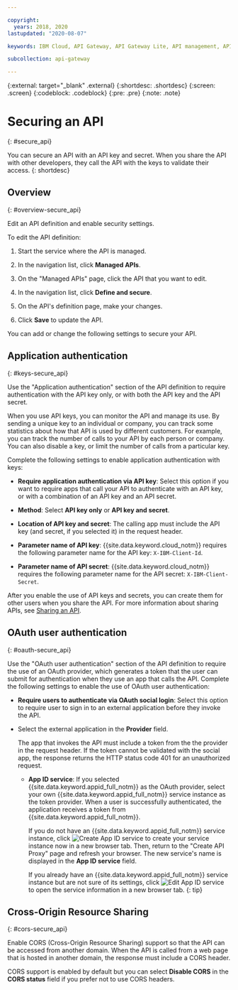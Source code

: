 ```yaml
---

copyright:
  years: 2018, 2020
lastupdated: "2020-08-07"

keywords: IBM Cloud, API Gateway, API Gateway Lite, API management, API, manage, share, gateway, key, secret, authenticate, authorize, OAuth, CORS, Cross Origin Resource Sharing, domain, response

subcollection: api-gateway

---
```



{:external: target="_blank" .external} 
{:shortdesc: .shortdesc}
{:screen: .screen}
{:codeblock: .codeblock}
{:pre: .pre}
{:note: .note}

# Securing an API
{: #secure_api}

You can secure an API with an API key and secret. When you share the API with other developers, they call the API with the keys to validate their access.
{: shortdesc}


## Overview
{: #overview-secure_api}

Edit an API definition and enable security settings.

To edit the API definition:

1. Start the service where the API is managed.

2. In the navigation list, click **Managed APIs**.

3. On the "Managed APIs" page, click the API that you want to edit.

4. In the navigation list, click **Define and secure**.

4. On the API's definition page, make your changes.

5. Click **Save** to update the API.

You can add or change the following settings to secure your API.


## Application authentication
{: #keys-secure_api}

Use the "Application authentication" section of the API definition to require authentication with the API key only, or with both the API key and the API secret. 

When you use API keys, you can monitor the API and manage its use. By sending a unique key to an individual or company, you can track some statistics about how that API is used by different customers. For example, you can track the number of calls to your API by each person or company. You can also disable a key, or limit the number of calls from a particular key.

Complete the following settings to enable application authentication with keys:

* **Require application authentication via API key**: Select this option if you want to require apps that call your API to authenticate with an API key, or with a combination of an API key and an API secret.
  
* **Method**: Select **API key only** or **API key and secret**.
  
* **Location of API key and secret**: The calling app must include the API key (and secret, if you selected it) in the request header. 
  
* **Parameter name of API key**: {{site.data.keyword.cloud_notm}} requires the following parameter name for the API key: `X-IBM-Client-Id`.
  
* **Parameter name of API secret**: {{site.data.keyword.cloud_notm}} requires the following parameter name for the API secret: `X-IBM-Client-Secret`.

After you enable the use of API keys and secrets, you can create them for other users when you share the API. For more information about sharing APIs, see [Sharing an API](/docs/api-gateway?topic=api-gateway-share_api).


## OAuth user authentication
{: #oauth-secure_api}

Use the "OAuth user authentication" section of the API definition to require the use of an OAuth provider, which generates a token that the user can submit for authentication when they use an app that calls the API. Complete the following settings to enable the use of OAuth user authentication:

* **Require users to authenticate via OAuth social login**: Select this option to require user to sign in to an external application before they invoke the API. 

* Select the external application in the **Provider** field. 

  The app that invokes the API must include a token from the the provider in the request header. If the token cannot be validated with the social app, the response returns the HTTP status code 401 for an unauthorized request.

  * **App ID service**: If you selected {{site.data.keyword.appid_full_notm}} as the OAuth provider, select your own {{site.data.keyword.appid_full_notm}} service instance as the token provider. When a user is successfully authenticated, the application receives a token from {{site.data.keyword.appid_full_notm}}. 
  
    If you do not have an {{site.data.keyword.appid_full_notm}} service instance, click ![Create App ID service](images/icon_create_appid.png "Create App ID service") to create your service instance now in a new browser tab. Then, return to the "Create API Proxy" page and refresh your browser. The new service's name is displayed in the **App ID service** field. 
  
    If you already have an {{site.data.keyword.appid_full_notm}} service instance but are not sure of its settings, click ![Edit App ID service](images/icon_edit_appid.png "Edit App ID service") to open the service information in a new browser tab.
    {: tip}


## Cross-Origin Resource Sharing
{: #cors-secure_api}

Enable CORS (Cross-Origin Resource Sharing) support so that the API can be accessed from another domain. When the API is called from a web page that is hosted in another domain, the response must include a CORS header.
  
CORS support is enabled by default but you can select **Disable CORS** in the **CORS status** field if you prefer not to use CORS headers.
